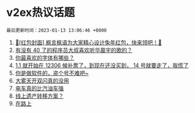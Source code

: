 # v2ex热议话题

`最后更新时间：2023-01-13 13:06:46 +0800`

1. [🧧[红包封面] 枫言枫语为大家精心设计兔年红包，快来领吧！🐰](https://www.v2ex.com/t/908405)
1. [有没有 40 了的程序员大叔喜欢听华晨宇的歌的？](https://www.v2ex.com/t/908412)
1. [你最喜欢的字体有哪些？](https://www.v2ex.com/t/908532)
1. [1.1 就开始在 12306 候补票了，到现在还没买到， 14 号就要走了，我慌了](https://www.v2ex.com/t/908410)
1. [你是做软件的，盗个号不难吧~](https://www.v2ex.com/t/908450)
1. [大雾天开双闪真的没用](https://www.v2ex.com/t/908586)
1. [电车真的比汽油车强](https://www.v2ex.com/t/908427)
1. [线上遗产转移方案？](https://www.v2ex.com/t/908607)
1. [在路上](https://www.v2ex.com/t/908582)

